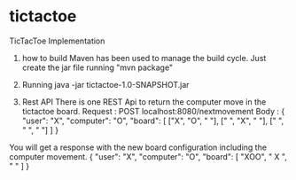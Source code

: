 # tictactoe
TicTacToe Implementation

1. how to build
Maven has been used to manage the build cycle. Just create the jar file running "mvn package"

2. Running
  java -jar tictactoe-1.0-SNAPSHOT.jar
  
3. Rest API
There is one REST Api to return the computer move in the tictactoe board. 
  Request : POST localhost:8080/nextmovement
  Body : 
  {
	"user": "X",
	"computer": "O",
	"board": 
		[
			["X", "O", " "],
			[" ", "X", " "],
			[" ", " ", " "]
			]
   }
   
You will get a response with the new board configuration including the computer movement.
{
    "user": "X",
    "computer": "O",
    "board": [
        "XOO",
        " X ",
        "   "
    ]
}
